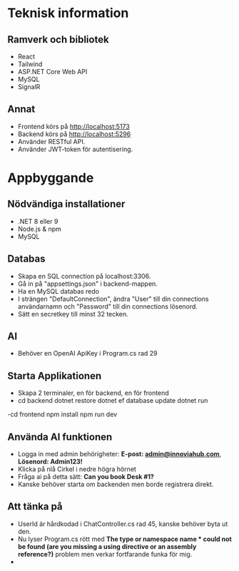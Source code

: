 # Teknisk information
## Ramverk och bibliotek
- React
- Tailwind
- ASP.NET Core Web API
- MySQL
- SignalR 

## Annat
- Frontend körs på [http://localhost:5173](http://localhost:5173)
- Backend körs på [http://localhost:5296](http://localhost:5296)
- Använder RESTful API.
- Använder JWT-token för autentisering.

# Appbyggande
## Nödvändiga installationer
- .NET 8 eller 9
- Node.js & npm
- MySQL

## Databas
- Skapa en SQL connection på localhost:3306.
- Gå in på "appsettings.json" i backend-mappen.
- Ha en MySQL databas redo
- I strängen "DefaultConnection", ändra "User" till din connections användarnamn och "Password" till din connections lösenord.
- Sätt en secretkey till minst 32 tecken.

## AI
 - Behöver en OpenAI ApiKey i Program.cs rad 29

## Starta Applikationen
 - Skapa 2 terminaler, en för backend, en för frontend
 - cd backend
    dotnet restore
    dotnet ef database update
    dotnet run

 -cd frontend
    npm install
    npm run dev


 ## Använda AI funktionen
 - Logga in med admin behörigheter:
 **E-post: admin@innoviahub.com**, <br />
 **Lösenord: Admin123!**
 - Klicka på nlå Cirkel i nedre högra hörnet
 - Fråga ai på detta sätt: **Can you book Desk #1?**
 - Kanske behöver starta om backenden men borde registrera direkt.

## Att tänka på
 - UserId är hårdkodad i ChatController.cs rad 45, kanske behöver byta ut den.
 - Nu lyser Program.cs rött med **The type or namespace name * could not be found (are you missing a using directive or an assembly reference?)** problem men verkar         fortfarande  funka för mig.
 - 

